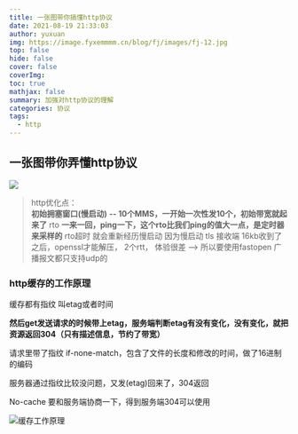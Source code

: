 ```yaml
---
title: 一张图带你搞懂http协议
date: 2021-08-19 21:33:03
author: yuxuan
img: https://image.fyxemmmm.cn/blog/fj/images/fj-12.jpg
top: false
hide: false
cover: false
coverImg: 
toc: true
mathjax: false
summary: 加强对http协议的理解
categories: 协议
tags:
  - http
---
```


## 一张图带你弄懂http协议

![](https://image.fyxemmmm.cn/blog/images/http.jpg)



> http优化点：  
> **初始拥塞窗口(慢启动)** **-- 10个MMS，一开始一次性发10个，初始带宽就起来了**
> rto **一来一回，ping一下，这个rto比我们ping的值大一点，是定时器来采样的**
> rto超时 就会重新经历慢启动
> 因为慢启动 tls
> 接收端 16kb收到了之后，openssl才能解压， 2个rtt， 体验很差 --> 所以要使用fastopen
> 广播报文都只支持udp的



 ### http缓存的工作原理

缓存都有指纹 叫etag或者时间

**然后get发送请求的时候带上etag，服务端判断etag有没有变化，没有变化，就把资源返回304（只有描述信息，节约了带宽）**

 

请求里带了指纹 if-none-match，包含了文件的长度和修改的时间，做了16进制的编码

服务器通过指纹比较没问题，又发(etag)回来了，304返回

No-cache 要和服务端协商一下，得到服务端304可以使用






![缓存工作原理](https://image.fyxemmmm.cn/blog/images/etag.png)